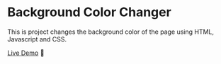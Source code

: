# Background Color Changer

This is project changes the background color of the page using HTML, Javascript and CSS.

[Live Demo](https://aar654.github.io/Background-Color-Changer/) 🎨
